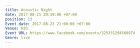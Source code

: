 ```yaml
---
title: Acoustic Night
date: 2017-08-21 20:39:00 +07:00
position: 13
Event date: 2017-08-23 21:00:00 +07:00
Venue: H2O
Event URL: https://www.facebook.com/events/325331294560974
Genre: live
---
```


